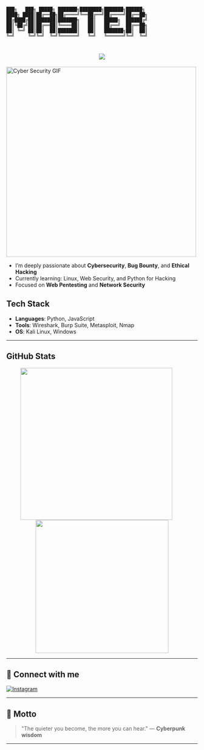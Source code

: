 

    ███╗   ███╗ █████╗ ███████╗████████╗███████╗██████╗ 
    ████╗ ████║██╔══██╗██╔════╝╚══██╔══╝██╔════╝██╔══██╗
    ██╔████╔██║███████║███████╗   ██║   █████╗  ██████╔╝
    ██║╚██╔╝██║██╔══██║╚════██║   ██║   ██╔══╝  ██╔══██╗
    ██║ ╚═╝ ██║██║  ██║███████║   ██║   ███████╗██║  ██║
    ╚═╝     ╚═╝╚═╝  ╚═╝╚══════╝   ╚═╝   ╚══════╝╚═╝  ╚═╝
    

<h1 align="center">
  <img src="https://readme-typing-svg.herokuapp.com?font=Fira+Code&size=30&duration=4000&pause=1000&color=00FF00&center=true&vCenter=true&width=435&lines=Welcome+to+my+Zone;Keep+Absurd" />
</h1>

<img align="center" alt="Cyber Security GIF" src="https://media2.giphy.com/media/v1.Y2lkPTc5MGI3NjExcHdlbms5Yzd1MXYyY3RrbXU2bHJheDAza3Q0cG1ocjVqd3R4aWRkYSZlcD12MV9pbnRlcm5hbF9naWZfYnlfaWQmY3Q9Zw/l0MYuxp3Rjlrka8mY/giphy.gif" width="500" />

<br/>

- I’m deeply passionate about **Cybersecurity**, **Bug Bounty**, and **Ethical Hacking**    
- Currently learning: Linux, Web Security, and Python for Hacking  
- Focused on **Web Pentesting** and **Network Security**   

## Tech Stack
- **Languages**: Python, JavaScript
- **Tools**: Wireshark, Burp Suite, Metasploit, Nmap
- **OS**: Kali Linux, Windows

---

## GitHub Stats
<p align="center">
  <img src="https://github-readme-stats.vercel.app/api?username=123Aaaakh&show_icons=true&theme=aura_dark" width="400" style="margin-right: 30px;" />
  <img src="https://github-readme-stats.vercel.app/api/top-langs/?username=123Aaaakh&layout=compact&theme=aura_dark" width="350" />
</p>

---

## 🔗 Connect with me 
[![Instagram](https://img.shields.io/badge/Instagram-E4405F?logo=instagram&logoColor=white)](https://www.instagram.com/saxother?utm_source=ig_web_button_share_sheet&igsh=ZDNlZDc0MzIxNw==)

---

## 💬 Motto
> "The quieter you become, the more you can hear." — **Cyberpunk wisdom**

---

